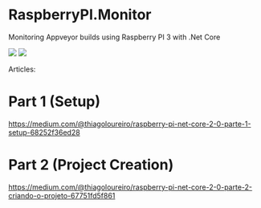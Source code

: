 # RaspberryPI.Monitor
Monitoring Appveyor builds using Raspberry PI 3 with .Net Core

![](https://img.shields.io/appveyor/ci/thiagoloureiro/raspberrypi-monitor.svg)
![](https://img.shields.io/appveyor/tests/thiagoloureiro/raspberrypi-monitor.svg)

Articles: 
# Part 1 (Setup)
https://medium.com/@thiagoloureiro/raspberry-pi-net-core-2-0-parte-1-setup-68252f36ed28

# Part 2 (Project Creation)
https://medium.com/@thiagoloureiro/raspberry-pi-net-core-2-0-parte-2-criando-o-projeto-67751fd5f861
